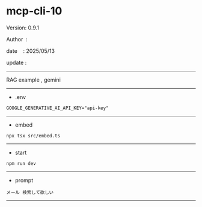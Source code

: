 ﻿# mcp-cli-10

 Version: 0.9.1

 Author  : 

 date    : 2025/05/13
 
 update  :

***

RAG example , gemini

***
* .env
```
GOOGLE_GENERATIVE_AI_API_KEY="api-key"
```
***
* embed
```
npx tsx src/embed.ts
```

***
* start
```
npm run dev
```

***
* prompt

```
メール 検索して欲しい
```

***

